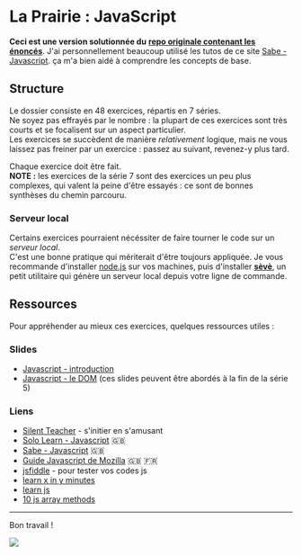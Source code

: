 # La Prairie : JavaScript

**Ceci est une version solutionnée du** [**repo originale contenant les énoncés**](https://github.com/becodeorg/BXL-Johnson-3.9/tree/master/03-javascript). 
J'ai personnellement beaucoup utilisé les tutos de ce site [Sabe - Javascript](https://sabe.io/classes/javascript). ça m'a bien aidé à comprendre les concepts de base.

## Structure

Le dossier consiste en 48 exercices, répartis en 7 séries.  
Ne soyez pas effrayés par le nombre : la plupart de ces exercices sont très courts et se focalisent sur un aspect particulier.  
Les exercices se succèdent de manière _relativement_ logique, mais ne vous laissez pas freiner par un exercice : passez au suivant, revenez-y plus tard.

Chaque exercice doit être fait.  
**NOTE :** les exercices de la série 7 sont des exercices un peu plus complexes, qui valent la peine d'être essayés : ce sont de bonnes synthèses du chemin parcouru.

### Serveur local

Certains exercices pourraient nécéssiter de faire tourner le code sur un _serveur local_.  
C'est une bonne pratique qui mériterait d'être toujours appliquée. Je vous recommande d'installer [node.js](https://nodejs.org/en/) sur vos machines, puis d'installer [**sèvè**](https://github.com/leny/seve), un petit utilitaire qui génère un serveur local depuis votre ligne de commande.

## Ressources

Pour appréhender au mieux ces exercices, quelques ressources utiles :

### Slides

- [Javascript - introduction](https://docs.google.com/presentation/d/156vrNVBSOSy_YdHRKbaoqXfr3GALC2dtZFbaU-pR5eI/edit#slide=id.g35f391192_04)
- [Javascript - le DOM](https://docs.google.com/presentation/d/1zcucIJ-y8xyT5rjCE5hpPjBWq-RjIBusuXvIygfnqPQ/edit?usp=sharing) (ces slides peuvent être abordés à la fin de la série 5)

### Liens

- [Silent Teacher](http://silentteacher.toxicode.fr/) - s'initier en s'amusant
- [Solo Learn - Javascript](https://www.sololearn.com/Course/JavaScript/) :uk:
- [Sabe - Javascript](https://sabe.io/classes/javascript) :uk:
- [Guide Javascript de Mozilla](https://developer.mozilla.org/fr/docs/Web/JavaScript/Guide/Apropos) :uk: :fr:
- [jsfiddle](https://jsfiddle.net/) - pour tester vos codes js
- [learn x in y minutes](https://learnxinyminutes.com/docs/javascript/)
- [learn js](http://www.learn-js.org/)
- [10 js array methods](https://dev.to/frugencefidel/10-javascript-array-methods-you-should-know-4lk3)

* * *

Bon travail !

![](https://media.giphy.com/media/xT9DPPqwOCoxi3ASWc/giphy.gif)
